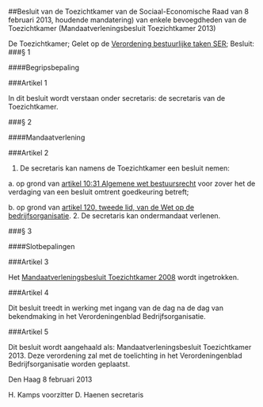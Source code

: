 <meta http-equiv='Content-Type' content='text/html; charset=utf-8' />

##Besluit van de Toezichtkamer van de Sociaal-Economische Raad van 8 februari 2013, houdende mandatering) van enkele bevoegdheden van de Toezichtkamer (Mandaatverleningsbesluit Toezichtkamer 2013)

De Toezichtkamer; 
Gelet op de [Verordening bestuurlijke taken SER](../../../../../pbo/verordening/bestuurlijke/taken/ser/BWBR0032870/README.md);
Besluit:  
###§  1  

####Begripsbepaling

###Artikel  1 

In dit besluit wordt verstaan onder secretaris: de secretaris van de Toezichtkamer.

###§  2  

####Mandaatverlening

###Artikel  2 

1.  De secretaris kan namens de Toezichtkamer een besluit nemen: 

a. op grond van [artikel 10:31 Algemene wet bestuursrecht](../../../../../wet/algemene/wet/bestuursrecht/BWBR0005537/README.md) voor zover het de verdaging van een besluit omtrent goedkeuring betreft; 

b. op grond van [artikel 120, tweede lid, van de Wet op de bedrijfsorganisatie](../../../../../wet/wet/op/de/bedrijfsorganisatie/BWBR0002058/README.md). 
2.  De secretaris kan ondermandaat verlenen.

###§  3  

####Slotbepalingen

###Artikel  3 

Het [Mandaatverleningsbesluit Toezichtkamer 2008](../../../../../pbo/mandaatverleningsbesluit/toezichtkamer/2008/BWBR0027170/README.md) wordt ingetrokken.

###Artikel  4 

Dit besluit treedt in werking met ingang van de dag na de dag van bekendmaking in het Verordeningenblad Bedrijfsorganisatie.

###Artikel  5 

Dit besluit wordt aangehaald als: Mandaatverleningsbesluit Toezichtkamer 2013. Deze verordening zal met de toelichting in het Verordeningenblad Bedrijfsorganisatie worden geplaatst.

Den Haag 
8 februari 2013 

H. Kamps 
voorzitter 
D. Haenen 
secretaris  
